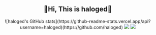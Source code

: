 <dev style="text-align: center;">
<h2>👋Hi, This is haloged👋</h2>
<p style="text-align: center;">
![haloged's GitHub stats](https://github-readme-stats.vercel.app/api?username=haloged)(https://github.com/haloged)

<img src="https://img.shields.io/github/followers/haloged?label=followers&style=social">
<a harf="https://haloged.github.io/haloged1/"><img src="https://img.shields.io/badge/Web-%E6%88%91%E7%9A%84%E5%B0%8F%E7%A0%B4%E7%AB%99-brightgreen"></a>
</p>
</dev>
